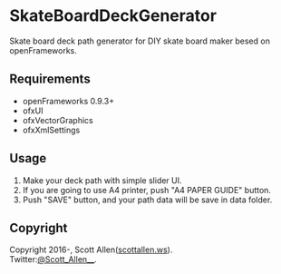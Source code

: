 # SkateBoardDeckGenerator
Skate board deck path generator for DIY skate board maker besed on openFrameworks.

## Requirements
- openFrameworks 0.9.3+
- ofxUI
- ofxVectorGraphics
- ofxXmlSettings

## Usage
1. Make your deck path with simple slider UI.
2. If you are going to use A4 printer, push "A4 PAPER GUIDE" button.
3. Push "SAVE" button, and your path data will be save in data folder.

## Copyright
Copyright 2016-, Scott Allen([scottallen.ws](http://scottallen.ws)).  
Twitter:[@Scott_Allen__](https://twitter.com/#!/Scott_Allen__ "twitter@Scott_Allen__").
